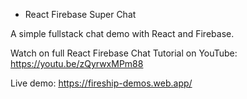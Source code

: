 - React Firebase Super Chat

A simple fullstack chat demo with React and Firebase.

Watch on full React Firebase Chat Tutorial on YouTube: https://youtu.be/zQyrwxMPm88

Live demo: https://fireship-demos.web.app/

